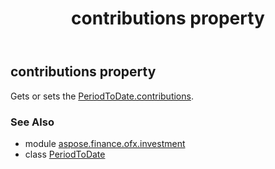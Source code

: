﻿---
title: contributions property
second_title: Aspose.Finance for Python via .NET API References
description: 
type: docs
weight: 30
url: /python-net/aspose.finance.ofx.investment/periodtodate/contributions/
is_root: false
---

## contributions property


Gets or sets the [PeriodToDate.contributions](/finance/python-net/aspose.finance.ofx.investment/periodtodate#contributions).

### See Also
* module [aspose.finance.ofx.investment](../../)
* class [PeriodToDate](/finance/python-net/aspose.finance.ofx.investment/periodtodate)
